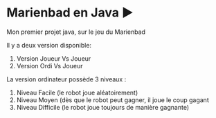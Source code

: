 # Marienbad en Java ▶️
Mon premier projet java, sur le jeu du Marienbad

Il y a deux version disponible:
1. Version Joueur Vs Joueur
2. Version Ordi Vs Joueur


La version ordinateur possède 3 niveaux : 
1. Niveau Facile (le robot joue aléatoirement)
2. Niveau Moyen (dès que le robot peut gagner, il joue le coup gagant
3. Niveau Difficile (le robot joue toujours de manière gagnante)
